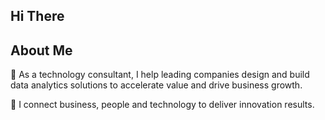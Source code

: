 ## Hi There

## About Me 

🔭 As a technology consultant, I help leading companies design and build data analytics solutions to accelerate value and drive business growth. 

👯 I connect business, people and technology to deliver innovation results.
